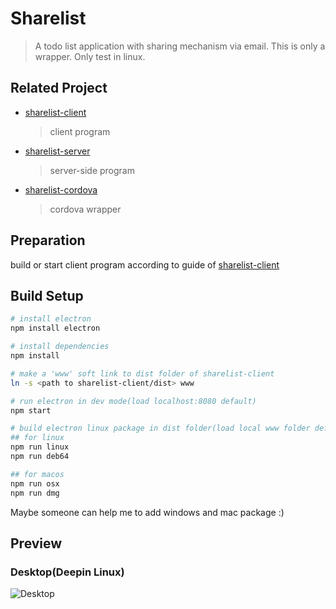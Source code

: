 # Sharelist

> A todo list application with sharing mechanism via email.
> This is only a wrapper.
> Only test in linux.

## Related Project

* [sharelist-client](https://gitee.com/antipro/sharelist-client)
  > client program
* [sharelist-server](https://gitee.com/antipro/sharelist-server)
  > server-side program
* [sharelist-cordova](https://gitee.com/antipro/sharelist-cordova)
  > cordova wrapper

## Preparation

build or start client program according to guide of [sharelist-client](https://gitee.com/antipro/sharelist-client)

## Build Setup

``` bash
# install electron
npm install electron

# install dependencies
npm install

# make a 'www' soft link to dist folder of sharelist-client
ln -s <path to sharelist-client/dist> www

# run electron in dev mode(load localhost:8080 default)
npm start

# build electron linux package in dist folder(load local www folder default)
## for linux
npm run linux
npm run deb64

## for macos
npm run osx
npm run dmg
```
Maybe someone can help me to add windows and mac package :)

## Preview
### Desktop(Deepin Linux)

![Desktop](http://onmdsye1w.bkt.clouddn.com/sharelist-electron2.png)